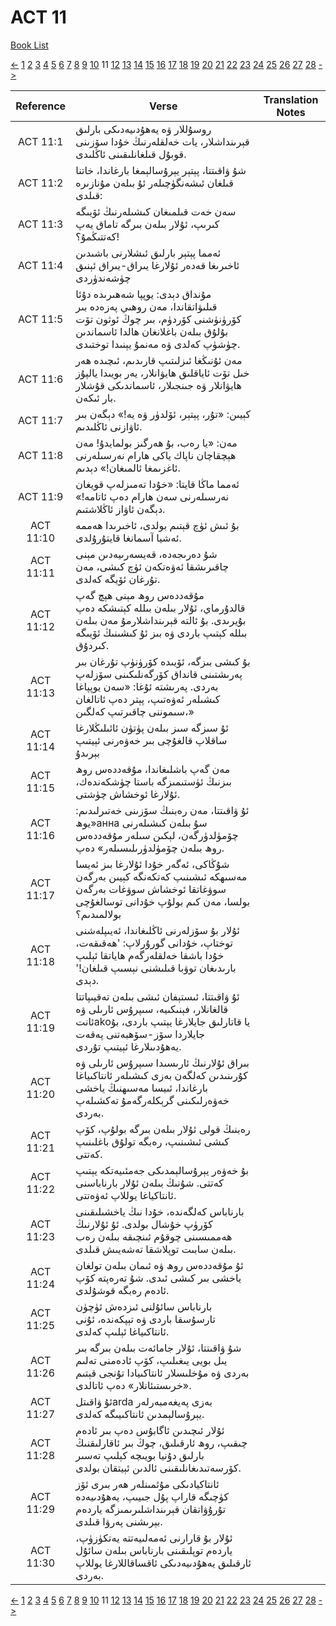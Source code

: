 # ACT 11
[Book List](../README.md)

[<-](./chapter_10.md) [1](./chapter_1.md) [2](./chapter_2.md) [3](./chapter_3.md) [4](./chapter_4.md) [5](./chapter_5.md) [6](./chapter_6.md) [7](./chapter_7.md) [8](./chapter_8.md) [9](./chapter_9.md) [10](./chapter_10.md) 11 [12](./chapter_12.md) [13](./chapter_13.md) [14](./chapter_14.md) [15](./chapter_15.md) [16](./chapter_16.md) [17](./chapter_17.md) [18](./chapter_18.md) [19](./chapter_19.md) [20](./chapter_20.md) [21](./chapter_21.md) [22](./chapter_22.md) [23](./chapter_23.md) [24](./chapter_24.md) [25](./chapter_25.md) [26](./chapter_26.md) [27](./chapter_27.md) [28](./chapter_28.md) [->](./chapter_12.md)

| Reference | Verse | Translation Notes |
|:---------:|-------|-------------------|
|ACT 11:1|روسۇللار ۋە يەھۇدىيەدىكى بارلىق قېرىنداشلار، يات خەلقلەرنىڭ خۇدا سۆزىنى قوبۇل قىلغانلىقىنى ئاڭلىدى.||
|ACT 11:2|شۇ ۋاقىتتا، پېتېر يېرۇسالېمغا بارغاندا، خاتنا قىلغان ئىشەنگۈچىلەر ئۇ بىلەن مۇنازىرە قىلدى:||
|ACT 11:3|سەن خەت قىلمىغان كىشىلەرنىڭ ئۆيىگە كىرىپ، ئۇلار بىلەن بىرگە تاماق يەپ كەتتىڭمۇ؟!||
|ACT 11:4|ئەمما پېتېر بارلىق ئىشلارنى باشىدىن ئاخىرىغا قەدەر ئۇلارغا يىراق-يىراق ئېنىق چۈشەندۈردى||
|ACT 11:5|مۇنداق دېدى: يوپپا شەھىرىدە دۇئا قىلىۋاتقاندا، مەن روھىي پەزەدە بىر كۆرۈنۈشنى كۆردۈم، بىر چوڭ ئوثون تۆت بۇلۇق بىلەن باغلانغان ھالدا ئاسماندىن چۈشۈپ كەلدى ۋە مەنمۇ يېنىدا توختىدى.||
|ACT 11:6|مەن ئۇنىڭغا ئىزلىتىپ قارىدىم، ئىچىدە ھەر خىل تۆت ئاياقلىق ھايۋانلار، يەر بويىدا يالپۇز ھايۋانلار ۋە جىنجىلار، ئاسماندىكى قۇشلار بار ئىكەن.||
|ACT 11:7|كېيىن: «تۇر، پېتېر، ئۆلدۈر ۋە يە!» دېگەن بىر ئاۋازنى ئاڭلىدىم.||
|ACT 11:8|مەن: «يا رەب، بۇ ھەرگىز بولمايدۇ! مەن ھېچقاچان ناپاك ياكى ھارام نەرسىلەرنى ئاغزىمغا ئالمىغان!» دېدىم.||
|ACT 11:9|ئەمما ماڭا قايتا: «خۇدا تەمىزلەپ قويغان نەرسىلەرنى سەن ھارام دەپ ئاتامە!» دېگەن ئاۋاز ئاڭلاشتىم.||
|ACT 11:10|بۇ ئىش ئۈچ قېتىم بولدى، ئاخىرىدا ھەممە ئەشيا آسمانغا قايتۇرۇلدى.||
|ACT 11:11|شۇ دەرىجەدە، قەيسەرىيەدىن مېنى چاقىرىشقا ئەۋەتكەن ئۈچ كىشى، مەن تۇرغان ئۆيگە كەلدى.||
|ACT 11:12|مۇقەددەس روھ مېنى ھېچ گەپ قالدۇرماي، ئۇلار بىلەن بىللە كېتىشكە دەپ بۇيرىدى. بۇ ئالتە قېرىنداشلارمۇ مەن بىلەن بىللە كېتىپ باردى ۋە بىز ئۇ كىشىنىڭ ئۆيىگە كىردۇق.||
|ACT 11:13|بۇ كىشى بىزگە، ئۆيىدە كۆرۈنۈپ تۇرغان بىر پەرىشتىنى قانداق كۆرگەنلىكىنى سۆزلەپ بەردى. پەرىشتە ئۇغا: «سەن يوپپاغا كىشىلەر ئەۋەتىپ، پېتر دەپ ئاتالغان سىموننى چاقىرتىپ كەلگىن،»||
|ACT 11:14|ئۇ سىزگە سىز بىلەن پۈتۈن ئائىلىڭلارغا ساقلاپ قالغۇچى بىر خەۋەرنى ئېيتىپ بېرىدۇ||
|ACT 11:15|مەن گەپ باشلىغاندا، مۇقەددەس روھ بىزنىڭ ئۈستىمىزگە باستا چۈشكەندەك، ئۇلارغا ئوخشاش چۈشتى.||
|ACT 11:16|ئۇ ۋاقىتتا، مەن رەبنىڭ سۆزىنى خەتىرلىدىم: «يوھанна سۇ بىلەن كىشىلەرنى چۆمۈلدۈرگەن، لېكىن سىلەر مۇقەددەس روھ بىلەن چۆمۈلدۈرىلىسىلەر» دەپ.||
|ACT 11:17|شۇڭاكى، ئەگەر خۇدا ئۇلارغا بىز ئەيسا مەسىھكە ئىشىنىپ كەتكەنگە كېيىن بەرگەن سوۋغاتقا ئوخشاش سوۋغات بەرگەن بولسا، مەن كىم بولۇپ خۇدانى توسالغۇچى بولالمىدىم؟||
|ACT 11:18|ئۇلار بۇ سۆزلەرنى ئاڭلىغاندا، ئەيىپلەشنى توختاپ، خۇدانى گورۇرلاپ: 'ھەقىقەت، خۇدا باشقا خەلقلەرگەم ھاياتقا ئېلىپ بارىدىغان توۋبا قىلىشنى نېسىپ قىلغان!' دېدى.||
|ACT 11:19|ئۇ ۋاقىتتا، ئىستېفان ئىشى بىلەن تەقيىپاتتا قالغانلار، فېنىكىيە، سىپرۇس ئارىلى ۋە ئانتakoيا قاتارلىق جايلارغا يېتىپ باردى، بۇ جايلاردا سۆز-سۆھبەتنى پەقەت يەھۇدىىلارغا ئېيتىپ تۇردى.||
|ACT 11:20|بىراق ئۇلارنىڭ ئارىسىدا سىپرۇس ئارىلى ۋە كۇرىنىدىن كەلگەن بەزى كىشىلەر ئانتاكىياغا بارغاندا، ئىيسا مەسىھنىڭ ياخشى خەۋەرلىكىنى گرېكلەرگەمۇ تەكشىلەپ بەردى.||
|ACT 11:21|رەبنىڭ قولى ئۇلار بىلەن بىرگە بولۇپ، كۆپ كىشى ئىشىنىپ، رەبگە تولۇق باغلىنىپ كەتتى.||
|ACT 11:22|بۇ خەۋەر يېرۇسالېمدىكى جەمئىيەتكە يېتىپ كەتتى. شۇنىڭ بىلەن ئۇلار بارناباسنى ئانتاكياغا يوللاپ ئەۋەتتى.||
|ACT 11:23|بارناباس كەلگەندە، خۇدا نىڭ ياخشىلىقىنى كۆرۈپ خۇشال بولدى. ئۇ ئۇلارنىڭ ھەممىسىنى چوقۇم ئىنچىقە بىلەن رەب بىلەن سابىت توپلاشقا تەشەيىش قىلدى.||
|ACT 11:24|ئۇ مۇقەددەس روھ ۋە ئىمان بىلەن تولغان ياخشى بىر كىشى ئىدى. شۇ تەرەپتە كۆپ ئادەم رەبگە قوشۇلدى.||
|ACT 11:25|بارناباس سائۇلنى ئىزدەش ئۈچۈن تارسۇسقا باردى ۋە تېپكەندە، ئۇنى ئانتاكىياغا ئېلىپ كەلدى.||
|ACT 11:26|شۇ ۋاقىتتا، ئۇلار جامائەت بىلەن بىرگە بىر يىل بويى يىغىلىپ، كۆپ ئادەمنى تەلىم بەردى ۋە مۇخلىسلار ئانتاكىيادا تۇنجى قېتىم «خرىستىئانلار» دەپ ئاتالدى.||
|ACT 11:27|ئۇ ۋاقىتلarda بەزى پەيغەمبەرلەر يېرۇسالېمدىن ئانتاكىيىگە كەلدى.||
|ACT 11:28|ئۇلار ئىچىدىن ئاگابۇس دەپ بىر ئادەم چىقىپ، روھ ئارقىلىق، چوڭ بىر ئاقارلىقنىڭ بارلىق دۇنيا بويىچە كېلىپ تەسىر كۆرسەتىدىغانلىقىنى ئالدىن ئېيتقان بولدى.||
|ACT 11:29|ئانتاكيادىكى مۇئمىنلەر ھەر بىرى ئۆز كۈچىگە قاراپ پۇل جىيىپ، يەھۇدىيەدە تۇرۇۋاتقان قېرىنداشلىرىمىزگە ياردەم بېرىشنى پەرۋا قىلدى.||
|ACT 11:30|ئۇلار بۇ قارارنى ئەمەلىيەتتە يەتكۈزۈپ، ياردەم توپلىقىنى بارناباس بىلەن سائۇل ئارقىلىق يەھۇدىيەدىكى ئاقساقاللارغا يوللاپ بەردى.||


[<-](./chapter_10.md) [1](./chapter_1.md) [2](./chapter_2.md) [3](./chapter_3.md) [4](./chapter_4.md) [5](./chapter_5.md) [6](./chapter_6.md) [7](./chapter_7.md) [8](./chapter_8.md) [9](./chapter_9.md) [10](./chapter_10.md) 11 [12](./chapter_12.md) [13](./chapter_13.md) [14](./chapter_14.md) [15](./chapter_15.md) [16](./chapter_16.md) [17](./chapter_17.md) [18](./chapter_18.md) [19](./chapter_19.md) [20](./chapter_20.md) [21](./chapter_21.md) [22](./chapter_22.md) [23](./chapter_23.md) [24](./chapter_24.md) [25](./chapter_25.md) [26](./chapter_26.md) [27](./chapter_27.md) [28](./chapter_28.md) [->](./chapter_12.md)